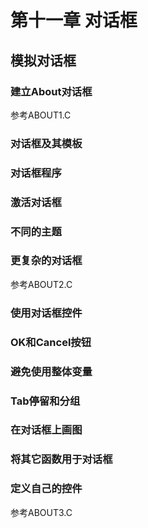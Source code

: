 # 第十一章 对话框
## 模拟对话框
### 建立About对话框
参考ABOUT1.C  
### 对话框及其模板
### 对话框程序
### 激活对话框
### 不同的主题
### 更复杂的对话框
参考ABOUT2.C  
### 使用对话框控件
### OK和Cancel按钮
### 避免使用整体变量
### Tab停留和分组
### 在对话框上画图
### 将其它函数用于对话框
### 定义自己的控件
参考ABOUT3.C